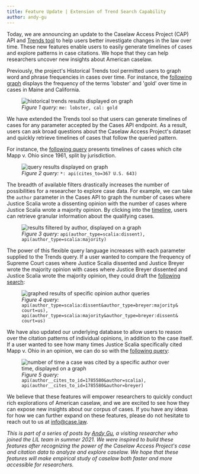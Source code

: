 ```yaml
---
title: Feature Update | Extension of Trend Search Capability
author: andy-gu
---
```

Today, we are announcing an update to the Caselaw Access Project (CAP) API and [Trends tool](https://case.law/trends/) to help users better investigate changes in the law over time. These new features enable users to easily generate timelines of cases and explore patterns in case citations. We hope that they can help researchers uncover new insights about American caselaw.

Previously, the project's Historical Trends tool permitted users to graph word and phrase frequencies in cases over time. For instance, the [following graph](https://case.law/trends/?q=me%3A%20lobster,%20cal%3A%20gold) displays the frequency of the terms 'lobster' and 'gold' over time in cases in Maine and California.

<figure>
<img alt="historical trends results displayed on graph" src="https://lil-blog-media.s3.amazonaws.com/Post1Figure1.png">
<figcaption><em>Figure 1 query:</em> <code>me: lobster, cal: gold</code></figcaption>
</figure>

We have extended the Trends tool so that users can generate timelines of cases for any parameter accepted by the Cases API endpoint. As a result, users can ask broad questions about the Caselaw Access Project's dataset and quickly retrieve timelines of cases that follow the queried pattern.

For instance, the [following query](https://case.law/trends/?q=%2a%3A%20api%28cites_to%3D367%20U.S.%20643%29) presents timelines of cases which cite Mapp v. Ohio since 1961, split by jurisdiction.

<figure>
<img alt="query results displayed on graph" src="https://lil-blog-media.s3.amazonaws.com/Post1Figure2.png">
<figcaption><em>Figure 2 query:</em> <code>*: api(cites_to=367 U.S. 643)</code></figcaption>
</figure>

The breadth of available filters drastically increases the number of possibilities for a researcher to explore case data. For example, we can take the `author` parameter in the Cases API to graph the number of cases where Justice Scalia wrote a dissenting opinion with the number of cases where Justice Scalia wrote a majority opinion. By clicking into the [timeline](https://case.law/trends/?q=api%28author_type%3Dscalia%3Adissent%29,%20api%28author_type%3Dscalia%3Amajority%29), users can retrieve granular information about the qualifying cases.

<figure>
<img alt="results filtered by author, displayed on a graph" src="https://lil-blog-media.s3.amazonaws.com/Post1Figure3.png">
<figcaption><em>Figure 3 query:</em> <code>api(author_type=scalia:dissent), api(author_type=scalia:majority)</code></figcaption>
</figure>

The power of this flexible query language increases with each parameter supplied to the Trends query. If a user wanted to compare the frequency of Supreme Court cases where Justice Scalia dissented and Justice Breyer wrote the majority opinion with cases where Justice Breyer dissented and Justice Scalia wrote the majority opinion, they could draft the [following search](https://case.law/trends/?q=api%28author_type%3Dscalia%3Adissent%26author_type%3Dbreyer%3Amajority%26court%3Dus%29,%20api%28author_type%3Dscalia%3Amajority%26author_type%3Dbreyer%3Adissent%26court%3Dus%29&author_type=breyer%3Amajority&author_type=breyer%3Adissent&court=us%29,%20api%28author_type%3Dscalia%3Amajority&court=us%29):

<figure>
<img alt="graphed results of specific opinion author queries" src="https://lil-blog-media.s3.amazonaws.com/Post1Figure4.png">
<figcaption><em>Figure 4 query:</em> <code>api(author_type=scalia:dissent&author_type=breyer:majority&court=us), api(author_type=scalia:majority&author_type=breyer:dissent&court=us)</code></figcaption>
</figure>

We have also updated our underlying database to allow users to reason over the citation patterns of individual opinions, in addition to the case itself. If a user wanted to see how many times Justice Scalia specifically cited Mapp v. Ohio in an opinion, we can do so with the [following query](https://case.law/trends/?q=api%28author__cites_to_id%3D1785580%26author%3Dscalia%29,%20%20api%28author__cites_to_id%3D1785580%26author%3Dbreyer%29&author=scalia%29,%20api%28author__cites_to_id%3D1785580&author=breyer%29):

<figure>
<img alt="number of time a case was cited by a specific author over time, displayed on a graph" src="https://lil-blog-media.s3.amazonaws.com/Post1Figure5.png">
<figcaption><em>Figure 5 query:</em> <code>api(author__cites_to_id=1785580&author=scalia), api(author__cites_to_id=1785580&author=breyer)</code></figcaption>
</figure>

We believe that these features will empower researchers to quickly conduct rich explorations of American caselaw, and we are excited to see how they can expose new insights about our corpus of cases. If you have any ideas for how we can further expand on these features, please do not hesitate to reach out to us at [info@case.law](mailto:info@case.law).

*This is part of a series of posts by [Andy Gu](https://github.com/4ndygu/), a visiting researcher who joined the LIL team in summer 2021. We were inspired to build these features after recognizing the power of the Caselaw Access Project's case and citation data to analyze and explore caselaw. We hope that these features will make empirical study of caselaw both faster and more accessible for researchers.*
